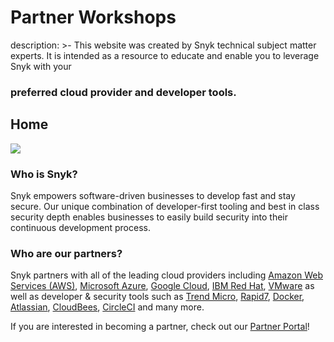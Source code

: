 # Partner Workshops

description: &gt;- This website was created by Snyk technical subject matter experts. It is intended as a resource to educate and enable you to leverage Snyk with your

### preferred cloud provider and developer tools.

## Home

![](https://github.com/snyk/user-docs/tree/620b1ca407b6df0711af0a4b3b195b656d7acefd/docs/.gitbook/assets/docs-hp-graphic-.png)

### Who is Snyk?

Snyk empowers software-driven businesses to develop fast and stay secure. Our unique combination of developer-first tooling and best in class security depth enables businesses to easily build security into their continuous development process.

### Who are our partners?

Snyk partners with all of the leading cloud providers including [Amazon Web Services \(AWS\)](https://aws.amazon.com/), [Microsoft Azure](https://azure.microsoft.com/en-us/), [Google Cloud](https://cloud.google.com/gcp), [IBM Red Hat](https://www.redhat.com/en/technologies/cloud-computing/openshift), [VMware](https://www.vmware.com/) as well as developer & security tools such as [Trend Micro](https://www.trendmicro.com/en_us/snyk.html), [Rapid7](https://www.rapid7.com/about/press-releases/rapid7-and-snyk-announce-strategic-partnership/), [Docker](https://www.docker.com/), [Atlassian](https://www.atlassian.com/), [CloudBees](https://www.cloudbees.com/), [CircleCI](https://circleci.com/) and many more.

If you are interested in becoming a partner, check out our [Partner Portal](https://snyk.io/partners/)!

